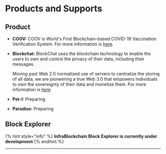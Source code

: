 # Products and Supports

## Product

* **COOV:** COOV is World's First Blockchain-based COVID-19 Vaccination Verification System. For more information is [here](https://ncv.kdca.go.kr/menu.es?mid=a12507000000).
*   **Blockchat:** BlockChat uses the blockchain technology to enable the users to own and control the privacy of their data, including their messages.

    Moving past Web 2.0 normalized use of servers to centralize the storing of all data, we are pioneering a true Web 3.0 that empowers individuals to own the sovereignty of their data and monetize them. For more information is [here](https://block-chat.net/)
* **Pet-I:** Preparing
* **Paradise:** Preparing

## Block Explorer

{% hint style="info" %}
**InfraBlockchain Block Explorer is currently under development**
{% endhint %}

****





